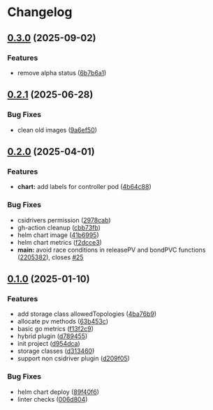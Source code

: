 # Changelog

## [0.3.0](https://github.com/sergelogvinov/hybrid-csi-plugin/compare/v0.2.1...v0.3.0) (2025-09-02)


### Features

* remove alpha status ([6b7b6a1](https://github.com/sergelogvinov/hybrid-csi-plugin/commit/6b7b6a1d4c98f497a1834aed3c8306728497f9cc))

## [0.2.1](https://github.com/sergelogvinov/hybrid-csi-plugin/compare/v0.2.0...v0.2.1) (2025-06-28)


### Bug Fixes

* clean old images ([9a6ef50](https://github.com/sergelogvinov/hybrid-csi-plugin/commit/9a6ef5059cfb0e44c4d1dfd6bed7e2e3c7f9857e))

## [0.2.0](https://github.com/sergelogvinov/hybrid-csi-plugin/compare/v0.1.0...v0.2.0) (2025-04-01)


### Features

* **chart:** add labels for controller pod ([4b64c88](https://github.com/sergelogvinov/hybrid-csi-plugin/commit/4b64c88408d153c9833b6ef121c6861a9bdcd2ce))


### Bug Fixes

* csidrivers permission ([2978cab](https://github.com/sergelogvinov/hybrid-csi-plugin/commit/2978cab121d46d4c800a49f934cc3e155c68778b))
* gh-action cleanup ([cbb73fb](https://github.com/sergelogvinov/hybrid-csi-plugin/commit/cbb73fb1381b35f6f3052cda196178a9b2e069ce))
* helm chart image ([41b6995](https://github.com/sergelogvinov/hybrid-csi-plugin/commit/41b69954fd31a512bcf138e6ad00193509164edb))
* helm chart metrics ([f2dcce3](https://github.com/sergelogvinov/hybrid-csi-plugin/commit/f2dcce31b3183f184ee0447ce185aec0bb757f6a))
* **main:** avoid race conditions in releasePV and bondPVC functions ([2205382](https://github.com/sergelogvinov/hybrid-csi-plugin/commit/22053820eeb0f0626cf35539d1576d2a4050b1d5)), closes [#25](https://github.com/sergelogvinov/hybrid-csi-plugin/issues/25)

## [0.1.0](https://github.com/sergelogvinov/hybrid-csi-plugin/compare/v0.0.1...v0.1.0) (2025-01-10)


### Features

* add storage class allowedTopologies ([4ba76b9](https://github.com/sergelogvinov/hybrid-csi-plugin/commit/4ba76b986490ea6a07740cf80dac027d35364b61))
* allocate pv methods ([63b453c](https://github.com/sergelogvinov/hybrid-csi-plugin/commit/63b453c22c5ccd380ae272406db33d1adce582c2))
* basic go metrics ([f13f2c9](https://github.com/sergelogvinov/hybrid-csi-plugin/commit/f13f2c9085eaea541e81d98a45dd23a95171eec1))
* hybrid plugin ([d789455](https://github.com/sergelogvinov/hybrid-csi-plugin/commit/d789455be4cf41399e1b7724681816c13f859657))
* init project ([d954dca](https://github.com/sergelogvinov/hybrid-csi-plugin/commit/d954dcaa6a314c64fcac1d770874bddd233ec12b))
* storage classes ([d313460](https://github.com/sergelogvinov/hybrid-csi-plugin/commit/d313460afbc15d15b2dc63c1f48e29c35e2c16dd))
* support non csidriver plugin ([d209f05](https://github.com/sergelogvinov/hybrid-csi-plugin/commit/d209f05c5bf64f1fb210fac92a71eb4d24cff885))


### Bug Fixes

* helm chart deploy ([89f40f6](https://github.com/sergelogvinov/hybrid-csi-plugin/commit/89f40f6d2c7cedd0929b04c9ef945a1817f3881e))
* linter checks ([006d804](https://github.com/sergelogvinov/hybrid-csi-plugin/commit/006d804849981a87ac2bbd0b50e031a9fba9b3f3))
